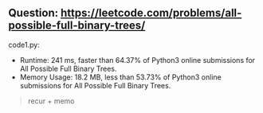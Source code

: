 ## Question: https://leetcode.com/problems/all-possible-full-binary-trees/

code1.py:
* Runtime: 241 ms, faster than 64.37% of Python3 online submissions for All Possible Full Binary Trees.
* Memory Usage: 18.2 MB, less than 53.73% of Python3 online submissions for All Possible Full Binary Trees.
> recur + memo